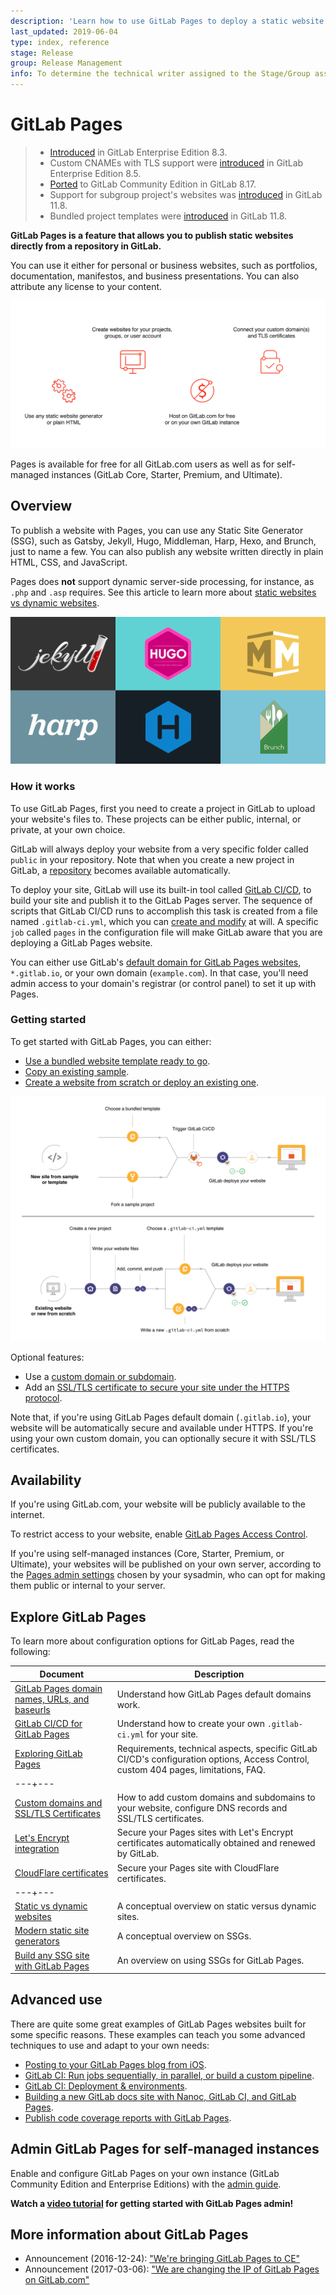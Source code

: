```yaml
---
description: 'Learn how to use GitLab Pages to deploy a static website at no additional cost.'
last_updated: 2019-06-04
type: index, reference
stage: Release
group: Release Management
info: To determine the technical writer assigned to the Stage/Group associated with this page, see https://about.gitlab.com/handbook/engineering/ux/technical-writing/#designated-technical-writers
---
```


# GitLab Pages

> - [Introduced](https://gitlab.com/gitlab-org/gitlab/-/merge_requests/80) in GitLab Enterprise Edition 8.3.
> - Custom CNAMEs with TLS support were [introduced](https://gitlab.com/gitlab-org/gitlab/-/merge_requests/173) in GitLab Enterprise Edition 8.5.
> - [Ported](https://gitlab.com/gitlab-org/gitlab-foss/-/issues/14605) to GitLab Community Edition in GitLab 8.17.
> - Support for subgroup project's websites was [introduced](https://gitlab.com/gitlab-org/gitlab-foss/-/issues/30548) in GitLab 11.8.
> - Bundled project templates were [introduced](https://gitlab.com/gitlab-org/gitlab-foss/-/issues/47857) in GitLab 11.8.

**GitLab Pages is a feature that allows you to publish static websites
directly from a repository in GitLab.**

You can use it either for personal or business websites, such as
portfolios, documentation, manifestos, and business presentations.
You can also attribute any license to your content.

<img src="img/pages_workflow_v12_5.png" alt="Pages websites workflow" class="image-noshadow">

Pages is available for free for all GitLab.com users as well as for self-managed
instances (GitLab Core, Starter, Premium, and Ultimate).

## Overview

<div class="row">
<div class="col-md-9">
<p style="margin-top: 18px;">
To publish a website with Pages, you can use any Static Site Generator (SSG),
such as Gatsby, Jekyll, Hugo, Middleman, Harp, Hexo, and Brunch, just to name a few. You can also
publish any website written directly in plain HTML, CSS, and JavaScript.</p>
<p>Pages does <strong>not</strong> support dynamic server-side processing, for instance, as <code>.php</code> and <code>.asp</code> requires. See this article to learn more about
<a href="https://about.gitlab.com/blog/2016/06/03/ssg-overview-gitlab-pages-part-1-dynamic-x-static/">static websites vs dynamic websites</a>.</p>
</div>
<div class="col-md-3"><img src="img/ssgs_pages.png" alt="Examples of SSGs supported by Pages" class="image-noshadow middle display-block"></div>
</div>

### How it works

To use GitLab Pages, first you need to create a project in GitLab to upload your website's
files to. These projects can be either public, internal, or private, at your own choice.

GitLab will always deploy your website from a very specific folder called `public` in your
repository. Note that when you create a new project in GitLab, a [repository](../repository/index.md)
becomes available automatically.

To deploy your site, GitLab will use its built-in tool called [GitLab CI/CD](../../../ci/README.md),
to build your site and publish it to the GitLab Pages server. The sequence of
scripts that GitLab CI/CD runs to accomplish this task is created from a file named
`.gitlab-ci.yml`, which you can [create and modify](getting_started_part_four.md) at will. A specific `job` called `pages` in the configuration file will make GitLab aware that you are deploying a GitLab Pages website.

You can either use GitLab's [default domain for GitLab Pages websites](getting_started_part_one.md#gitlab-pages-default-domain-names),
`*.gitlab.io`, or your own domain (`example.com`). In that case, you'll
need admin access to your domain's registrar (or control panel) to set it up with Pages.

### Getting started

To get started with GitLab Pages, you can either:

- [Use a bundled website template ready to go](getting_started/pages_bundled_template.md).
- [Copy an existing sample](getting_started/fork_sample_project.md).
- [Create a website from scratch or deploy an existing one](getting_started/new_or_existing_website.md).

<img src="img/new_project_for_pages_v12_5.png" alt="New projects for GitLab Pages" class="image-noshadow">

Optional features:

- Use a [custom domain or subdomain](custom_domains_ssl_tls_certification/index.md#set-up-pages-with-a-custom-domain).
- Add an [SSL/TLS certificate to secure your site under the HTTPS protocol](custom_domains_ssl_tls_certification/index.md#adding-an-ssltls-certificate-to-pages).

Note that, if you're using GitLab Pages default domain (`.gitlab.io`),
your website will be automatically secure and available under
HTTPS. If you're using your own custom domain, you can
optionally secure it with SSL/TLS certificates.

## Availability

If you're using GitLab.com, your website will be publicly available to the internet.

To restrict access to your website, enable [GitLab Pages Access Control](pages_access_control.md).

If you're using self-managed instances (Core, Starter, Premium, or Ultimate),
your websites will be published on your own server, according to the
[Pages admin settings](../../../administration/pages/index.md) chosen by your sysadmin,
who can opt for making them public or internal to your server.

## Explore GitLab Pages

To learn more about configuration options for GitLab Pages, read the following:

| Document | Description |
| --- | --- |
| [GitLab Pages domain names, URLs, and baseurls](getting_started_part_one.md) | Understand how GitLab Pages default domains work. |
| [GitLab CI/CD for GitLab Pages](getting_started_part_four.md) | Understand how to create your own `.gitlab-ci.yml` for your site. |
| [Exploring GitLab Pages](introduction.md) | Requirements, technical aspects, specific GitLab CI/CD's configuration options, Access Control, custom 404 pages, limitations, FAQ. |
|---+---|
| [Custom domains and SSL/TLS Certificates](custom_domains_ssl_tls_certification/index.md) | How to add custom domains and subdomains to your website, configure DNS records and SSL/TLS certificates. |
| [Let's Encrypt integration](custom_domains_ssl_tls_certification/lets_encrypt_integration.md) | Secure your Pages sites with Let's Encrypt certificates automatically obtained and renewed by GitLab. |
| [CloudFlare certificates](https://about.gitlab.com/blog/2017/02/07/setting-up-gitlab-pages-with-cloudflare-certificates/) | Secure your Pages site with CloudFlare certificates. |
|---+---|
| [Static vs dynamic websites](https://about.gitlab.com/blog/2016/06/03/ssg-overview-gitlab-pages-part-1-dynamic-x-static/) | A conceptual overview on static versus dynamic sites. |
| [Modern static site generators](https://about.gitlab.com/blog/2016/06/10/ssg-overview-gitlab-pages-part-2/) | A conceptual overview on SSGs. |
| [Build any SSG site with GitLab Pages](https://about.gitlab.com/blog/2016/06/17/ssg-overview-gitlab-pages-part-3-examples-ci/) | An overview on using SSGs for GitLab Pages. |

## Advanced use

There are quite some great examples of GitLab Pages websites built for some
specific reasons. These examples can teach you some advanced techniques
to use and adapt to your own needs:

- [Posting to your GitLab Pages blog from iOS](https://about.gitlab.com/blog/2016/08/19/posting-to-your-gitlab-pages-blog-from-ios/).
- [GitLab CI: Run jobs sequentially, in parallel, or build a custom pipeline](https://about.gitlab.com/blog/2016/07/29/the-basics-of-gitlab-ci/).
- [GitLab CI: Deployment & environments](https://about.gitlab.com/blog/2016/08/26/ci-deployment-and-environments/).
- [Building a new GitLab docs site with Nanoc, GitLab CI, and GitLab Pages](https://about.gitlab.com/blog/2016/12/07/building-a-new-gitlab-docs-site-with-nanoc-gitlab-ci-and-gitlab-pages/).
- [Publish code coverage reports with GitLab Pages](https://about.gitlab.com/blog/2016/11/03/publish-code-coverage-report-with-gitlab-pages/).

## Admin GitLab Pages for self-managed instances

Enable and configure GitLab Pages on your own instance (GitLab Community Edition and Enterprise Editions) with
the [admin guide](../../../administration/pages/index.md).

**<i class="fa fa-youtube-play youtube" aria-hidden="true"></i> Watch a [video tutorial](https://www.youtube.com/watch?v=dD8c7WNcc6s) for getting started with GitLab Pages admin!**

## More information about GitLab Pages

- Announcement (2016-12-24): ["We're bringing GitLab Pages to CE"](https://about.gitlab.com/releases/2016/12/24/were-bringing-gitlab-pages-to-community-edition/)
- Announcement (2017-03-06): ["We are changing the IP of GitLab Pages on GitLab.com"](https://about.gitlab.com/releases/2017/03/06/we-are-changing-the-ip-of-gitlab-pages-on-gitlab-com/)
